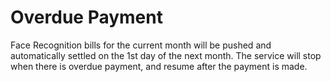 # Overdue Payment

Face Recognition bills for the current month will be pushed and automatically settled on the 1st day of the next month. The service will stop when there is overdue payment, and resume after the payment is made.  
